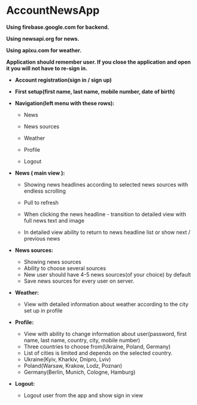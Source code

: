 # AccountNewsApp
 
 
**Using firebase.google.com for backend.**

**Using newsapi.org for news.**

**Using apixu.com for weather.**

**Application should remember user. If you close the application and open it you will not have to re-sign in.**


-	**Account registration(sign in / sign up)**

-	**First setup(first name, last name, mobile number, date of birth)**

-	**Navigation(left menu with these rows):**
	- News
	
	- News sources
	
	- Weather
	
	- Profile
	
	- Logout

-	**News ( main view ):**
	- Showing news headlines according to selected news sources with endless scrolling
	
	- Pull to refresh
	
	- When clicking the news headline - transition to detailed view with full news text and image
	
	- In detailed view ability to return to news headline list or show next / previous news

-	**News sources:** 
	- Showing news sources
	- Ability to choose several sources
	- New user should have 4-5 news sources(of your choice) by default
	- Save news sources for every user on server.

-	**Weather:**
	- View with detailed information about weather according to the city set up in profile 

-	**Profile:**
	- View with ability to change information about user(password, first name, last name, country, city, mobile number)
	- Three countries to choose from(Ukraine, Poland, Germany)
	- List of cities is limited and depends on the selected country.
	- Ukraine(Kyiv, Kharkiv, Dnipro, Lviv)
	- Poland(Warsaw, Krakow, Lodz, Poznan)
	- Germany(Berlin, Munich, Cologne, Hamburg)

-	**Logout:**
	- Logout user from the app and show sign in view
